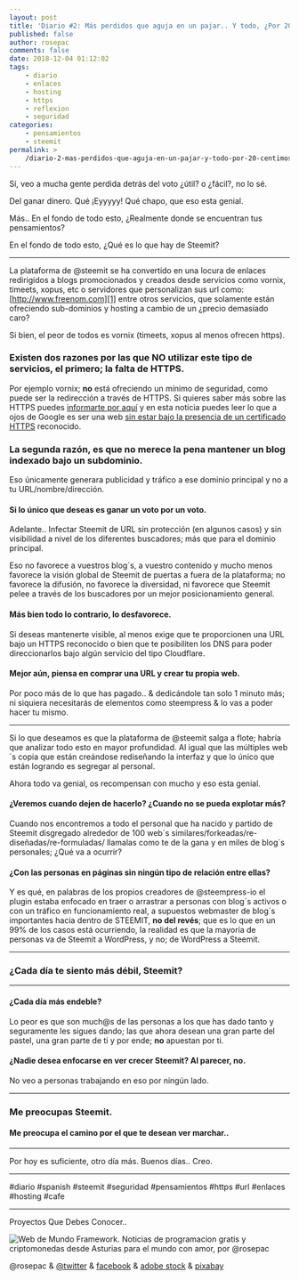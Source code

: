 ```yaml
---
layout: post
title: 'Diario #2: Más perdidos que aguja en un pajar.. Y todo, ¿Por 20 céntimos?'
published: false
author: rosepac
comments: false
date: 2018-12-04 01:12:02
tags:
    - diario
    - enlaces
    - hosting
    - https
    - reflexion
    - seguridad
categories:
    - pensamientos
    - steemit
permalink: >
    /diario-2-mas-perdidos-que-aguja-en-un-pajar-y-todo-por-20-centimos
---
```

Sí, veo a mucha gente perdida detrás del voto ¿útil? o ¿fácil?, no lo sé.

Del ganar dinero. Qué ¡Eyyyyy! Qué chapo, que eso esta genial.
  
Más.. En el fondo de todo esto, ¿Realmente donde se encuentran tus pensamientos?
  
En el fondo de todo esto, ¿Qué es lo que hay de Steemit?

* * *

La plataforma de @steemit se ha convertido en una locura de enlaces redirigidos a blogs promocionados y creados desde servicios como vornix, timeets, xopus, etc o servidores que personalizan sus url como: [http://www.freenom.com][1]  entre otros servicios, que solamente están ofreciendo sub-dominios y hosting a cambio de un ¿precio demasiado caro?

Si bien, el peor de todos es vornix (timeets, xopus al menos ofrecen https).

### Existen dos razones por las que NO utilizar este tipo de servicios, el primero; la falta de HTTPS.

Por ejemplo vornix; **no** está ofreciendo un mínimo de seguridad, como puede ser la redirección a través de HTTPS. Si quieres saber más sobre las HTTPS puedes [informarte por aquí][2] y en esta noticia puedes leer lo que a ojos de Google es ser una web [sin estar bajo la presencia de un certificado HTTPS][3] reconocido.

### La segunda razón, es que no merece la pena mantener un blog indexado bajo un subdominio.

Eso únicamente generara publicidad y tráfico a ese dominio principal y no a tu URL/nombre/dirección.

#### Si lo único que deseas es ganar un voto por un voto.

Adelante.. Infectar Steemit de URL sin protección (en algunos casos) y sin visibilidad a nivel de los diferentes buscadores; más que para el dominio principal.

Eso no favorece a vuestros blog´s, a vuestro contenido y mucho menos favorece la visión global de Steemit de puertas a fuera de la plataforma; no favorece la difusión, no favorece la diversidad, ni favorece que Steemit pelee a través de los buscadores por un mejor posicionamiento general.

#### Más bien todo lo contrario, **lo desfavorece**.

Si deseas mantenerte visible, al menos exige que te proporcionen una URL bajo un HTTPS reconocido o bien que te posibiliten los DNS para poder direccionarlos bajo algún servicio del tipo Cloudflare.

#### Mejor aún, piensa en comprar una URL y crear tu propia web.

Por poco más de lo que has pagado.. & dedicándole tan solo 1 minuto más; ni siquiera necesitarás de elementos como steempress & lo vas a poder hacer tu mismo.

* * *

Si lo que deseamos es que la plataforma de @steemit salga a flote; habría que analizar todo esto en mayor profundidad. Al igual que las múltiples web´s copia que están creándose rediseñando la interfaz y que lo único que están logrando es segregar al personal.

Ahora todo va genial, os recompensan con mucho y eso esta genial.

#### ¿Veremos cuando dejen de hacerlo? ¿Cuando no se pueda explotar más?

Cuando nos encontremos a todo el personal que ha nacido y partido de Steemit disgregado alrededor de 100 web´s similares/forkeadas/re-diseñadas/re-formuladas/ llamalas como te de la gana y en miles de blog´s personales; ¿Qué va a ocurrir?

#### ¿Con las personas en páginas sin ningún tipo de relación entre ellas?

Y es qué, en palabras de los propios creadores de @steempress-io el plugin estaba enfocado en traer o arrastrar a personas con blog´s activos o con un tráfico en funcionamiento real, a supuestos webmaster de blog´s importantes hacia dentro de STEEMIT, **no del revés**; que es lo que en un 99% de los casos está ocurriendo, la realidad es que la mayoría de personas va de Steemit a WordPress, y no; de WordPress a Steemit.

* * *

### ¿Cada día te siento más débil, Steemit?

* * *

#### ¿Cada día más endeble?

Lo peor es que son much@s de las personas a los que has dado tanto y seguramente les sigues dando; las que ahora desean una gran parte del pastel, una gran parte de ti y por ende; **no** apuestan por ti.

#### ¿Nadie desea enfocarse en ver crecer Steemit? Al parecer, no.

No veo a personas trabajando en eso por ningún lado.

* * *

### **Me preocupas Steemit.**

#### **Me preocupa el camino por el que te desean ver marchar..**

* * *

Por hoy es suficiente, otro día más. Buenos días.. Creo.

* * *

#diario #spanish #steemit #seguridad #pensamientos #https #url #enlaces #hosting #cafe

* * *


  Proyectos Que Debes Conocer..



     


![Web de Mundo Framework. Noticias de programacion gratis y criptomonedas desde Asturias para el mundo con amor, por @rosepac][4]

@rosepac & [@twitter][5] & [facebook][6] & [adobe stock][7] & [pixabay][8]

 [1]: http://www.freenom.com/en/index.html?lang=en
 [2]: https://es.wikipedia.org/wiki/Protocolo_seguro_de_transferencia_de_hipertexto
 [3]: https://es.gizmodo.com/se-acabo-a-partir-de-julio-google-chrome-marcara-toda-1822842221
 [4]: https://image.ibb.co/iTckvT/mundo-framework-1350x167-steemit.png
 [5]: https://twitter.com/rosepac21
 [6]: https://facebook.com/rosepac21
 [7]: https://stock.adobe.com/es/contributor/208304300/rosepac
 [8]: https://pixabay.com/es/users/rosepac-4939477/